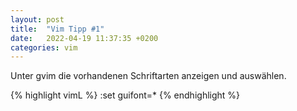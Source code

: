 ```yaml
---
layout: post
title:  "Vim Tipp #1"
date:   2022-04-19 11:37:35 +0200
categories: vim 
---
```


Unter gvim die vorhandenen Schriftarten anzeigen und auswählen.

{% highlight vimL %}
:set guifont=*
{% endhighlight %}
